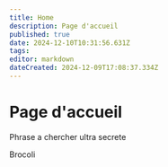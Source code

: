 ```yaml
---
title: Home
description: Page d'accueil 
published: true
date: 2024-12-10T10:31:56.631Z
tags: 
editor: markdown
dateCreated: 2024-12-09T17:08:37.334Z
---
```


# Page d'accueil
Phrase a chercher ultra secrete

Brocoli